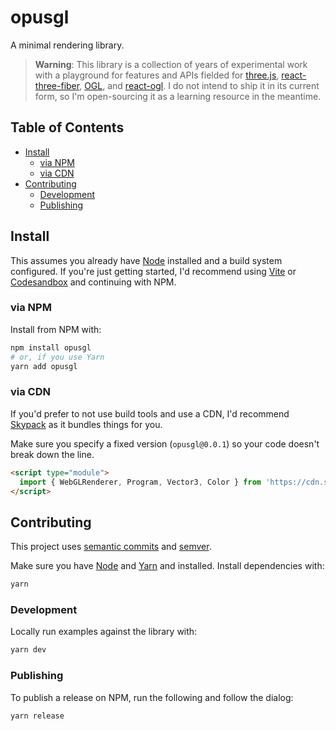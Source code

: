 # opusgl

A minimal rendering library.

> **Warning**: This library is a collection of years of experimental work with a playground for features and APIs fielded for [three.js](https://github.com/mrdoob/three.js), [react-three-fiber](https://github.com/pmndrs/react-three-fiber), [OGL](https://github.com/oframe/ogl), and [react-ogl](https://github.com/pmndrs/react-ogl). I do not intend to ship it in its current form, so I'm open-sourcing it as a learning resource in the meantime.

## Table of Contents

- [Install](#install)
  - [via NPM](#via-npm)
  - [via CDN](#via-cdn)
- [Contributing](#contributing)
  - [Development](#development)
  - [Publishing](#publishing)

## Install

This assumes you already have [Node](https://nodejs.org) installed and a build system configured. If you're just getting started, I'd recommend using [Vite](https://vitejs.dev) or [Codesandbox](https://codesandbox.io) and continuing with NPM.

### via NPM

Install from NPM with:

```bash
npm install opusgl
# or, if you use Yarn
yarn add opusgl
```

### via CDN

If you'd prefer to not use build tools and use a CDN, I'd recommend [Skypack](https://skypack.dev) as it bundles things for you.

Make sure you specify a fixed version (`opusgl@0.0.1`) so your code doesn't break down the line.

```html
<script type="module">
  import { WebGLRenderer, Program, Vector3, Color } from 'https://cdn.skypack.dev/opusgl'
</script>
```

## Contributing

This project uses [semantic commits](https://conventionalcommits.org) and [semver](https://semver.org).

Make sure you have [Node](https://nodejs.org) and [Yarn](https://yarnpkg.com) and installed. Install dependencies with:

```bash
yarn
```

### Development

Locally run examples against the library with:

```bash
yarn dev
```

### Publishing

To publish a release on NPM, run the following and follow the dialog:

```bash
yarn release
```
